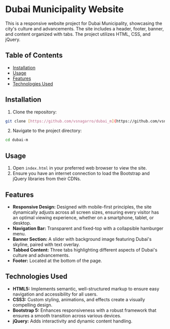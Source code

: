 # Dubai Municipality Website

This is a responsive website project for Dubai Municipality, showcasing the city's culture and advancements. The site includes a header, footer, banner, and content organized with tabs. The project utilizes HTML, CSS, and jQuery.

## Table of Contents

* [Installation](#installation)
* [Usage](#usage)
* [Features](#features)
* [Technologies Used](#technologies-used)

## Installation
1. Clone the repository:
```bash
git clone [https://github.com/vsnagarro/dubai_m](https://github.com/vsnagarro/dubai_m)
```
2. Navigate to the project directory:
```bash
cd dubai-m
```
## Usage
1. Open `index.html` in your preferred web browser to view the site.
2. Ensure you have an internet connection to load the Bootstrap and jQuery libraries from their CDNs.

## Features
- **Responsive Design:** Designed with mobile-first principles, the site dynamically adjusts across all screen sizes, ensuring every visitor has an optimal viewing experience, whether on a smartphone, tablet, or desktop.
- **Navigation Bar:** Transparent and fixed-top with a collapsible hamburger menu.
- **Banner Section:** A slider with background image featuring Dubai's skyline, paired with text overlay.
- **Tabbed Content:** Three tabs highlighting different aspects of Dubai's culture and advancements.
- **Footer:** Located at the bottom of the page.

## Technologies Used
- **HTML5:** Implements semantic, well-structured markup to ensure easy navigation and accessibility for all users.
- **CSS3:** Custom styling, animations, and effects create a visually compelling design.
- **Bootstrap 5:** Enhances responsiveness with a robust framework that ensures a smooth transition across various devices.
- **jQuery:** Adds interactivity and dynamic content handling.
